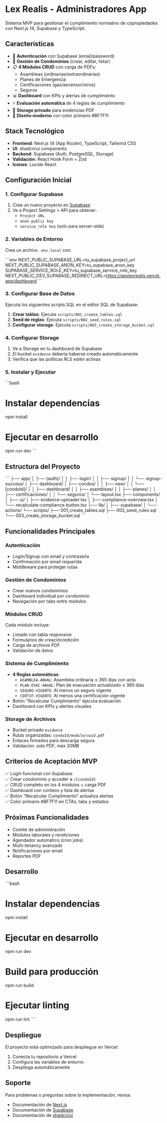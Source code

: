 # Lex Realis - Administradores App

Sistema MVP para gestionar el cumplimiento normativo de copropiedades con Next.js 14, Supabase y TypeScript.

## Características

- 🔐 **Autenticación** con Supabase (email/password)
- 🏢 **Gestión de Condominios** (crear, editar, listar)
- 📋 **4 Módulos CRUD** con carga de PDFs:
  - Asambleas (ordinarias/extraordinarias)
  - Planes de Emergencia
  - Certificaciones (gas/ascensor/otros)
  - Seguros
- 📊 **Dashboard** con KPIs y alertas de cumplimiento
- ⚡ **Evaluación automática** de 4 reglas de cumplimiento
- 📁 **Storage privado** para evidencias PDF
- 🎨 **Diseño moderno** con color primario #BF7F11

## Stack Tecnológico

- **Frontend**: Next.js 14 (App Router), TypeScript, Tailwind CSS
- **UI**: shadcn/ui components
- **Backend**: Supabase (Auth, PostgreSQL, Storage)
- **Validación**: React Hook Form + Zod
- **Iconos**: Lucide React

## Configuración Inicial

### 1. Configurar Supabase

1. Crea un nuevo proyecto en [Supabase](https://supabase.com)
2. Ve a Project Settings > API para obtener:
   - `Project URL`
   - `anon public key`
   - `service_role key` (solo para server-side)

### 2. Variables de Entorno

Crea un archivo `.env.local` con:

\`\`\`env
NEXT_PUBLIC_SUPABASE_URL=tu_supabase_project_url
NEXT_PUBLIC_SUPABASE_ANON_KEY=tu_supabase_anon_key
SUPABASE_SERVICE_ROLE_KEY=tu_supabase_service_role_key
NEXT_PUBLIC_DEV_SUPABASE_REDIRECT_URL=https://applexrealis.vercel.app/dashboard
\`\`\`

### 3. Configurar Base de Datos

Ejecuta los siguientes scripts SQL en el editor SQL de Supabase:

1. **Crear tablas**: Ejecuta `scripts/001_create_tables.sql`
2. **Seed de reglas**: Ejecuta `scripts/002_seed_rules.sql`
3. **Configurar storage**: Ejecuta `scripts/003_create_storage_bucket.sql`

### 4. Configurar Storage

1. Ve a Storage en tu dashboard de Supabase
2. El bucket `evidence` debería haberse creado automáticamente
3. Verifica que las políticas RLS estén activas

### 5. Instalar y Ejecutar

\`\`\`bash
# Instalar dependencias
npm install

# Ejecutar en desarrollo
npm run dev
\`\`\`

## Estructura del Proyecto

\`\`\`
├── app/
│   ├── (auth)/
│   │   ├── login/
│   │   ├── signup/
│   │   └── signup-success/
│   ├── dashboard/
│   ├── condos/
│   │   ├── new/
│   │   └── [condoId]/
│   │       ├── dashboard/
│   │       ├── asambleas/
│   │       ├── planes/
│   │       ├── certificaciones/
│   │       └── seguros/
│   └── layout.tsx
├── components/
│   ├── ui/
│   ├── evidence-uploader.tsx
│   ├── compliance-overview.tsx
│   └── recalculate-compliance-button.tsx
├── lib/
│   ├── supabase/
│   └── actions/
└── scripts/
    ├── 001_create_tables.sql
    ├── 002_seed_rules.sql
    └── 003_create_storage_bucket.sql
\`\`\`

## Funcionalidades Principales

### Autenticación
- Login/Signup con email y contraseña
- Confirmación por email requerida
- Middleware para proteger rutas

### Gestión de Condominios
- Crear nuevos condominios
- Dashboard individual por condominio
- Navegación por tabs entre módulos

### Módulos CRUD
Cada módulo incluye:
- Listado con tabla responsive
- Formularios de creación/edición
- Carga de archivos PDF
- Validación de datos

### Sistema de Cumplimiento
- **4 Reglas automáticas**:
  - `ASAMBLEA-ANUAL`: Asamblea ordinaria ≤ 365 días con acta
  - `PLAN-EVAC-ANUAL`: Plan de evacuación actualizado ≤ 365 días
  - `SEGURO-VIGENTE`: Al menos un seguro vigente
  - `CERTIF-VIGENTE`: Al menos una certificación vigente
- Botón "Recalcular Cumplimiento" ejecuta evaluación
- Dashboard con KPIs y alertas visuales

### Storage de Archivos
- Bucket privado `evidence`
- Rutas organizadas: `condoId/module/uuid.pdf`
- Enlaces firmados para descarga segura
- Validación: solo PDF, máx 20MB

## Criterios de Aceptación MVP

✅ Login funcional con Supabase  
✅ Crear condominio y acceder a `/[condoId]`  
✅ CRUD completo en los 4 módulos + carga PDF  
✅ Dashboard con conteos y lista de alertas  
✅ Botón "Recalcular Cumplimiento" actualiza alertas  
✅ Color primario #BF7F11 en CTAs, tabs y estados  

## Próximas Funcionalidades

- Comité de administración
- Módulos laborales y rendiciones
- Agendador automático (cron jobs)
- Multi-tenancy avanzado
- Notificaciones por email
- Reportes PDF

## Desarrollo

\`\`\`bash
# Instalar dependencias
npm install

# Ejecutar en desarrollo
npm run dev

# Build para producción
npm run build

# Ejecutar linting
npm run lint
\`\`\`

## Despliegue

El proyecto está optimizado para despliegue en Vercel:

1. Conecta tu repositorio a Vercel
2. Configura las variables de entorno
3. Despliega automáticamente

## Soporte

Para problemas o preguntas sobre la implementación, revisa:
- Documentación de [Next.js](https://nextjs.org/docs)
- Documentación de [Supabase](https://supabase.com/docs)
- Documentación de [shadcn/ui](https://ui.shadcn.com)
